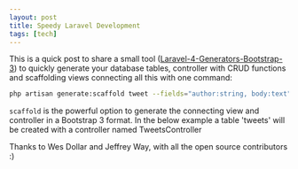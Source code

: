```yaml
---
layout: post
title: Speedy Laravel Development
tags: [tech]
---
```


This is a quick post to share a small tool ([Laravel-4-Generators-Bootstrap-3](https://github.com/wdollar/Laravel-4-Generators-Bootstrap-3)) to quickly generate your database tables, controller with CRUD functions and scaffolding views connecting all this with one command:

``` bash
php artisan generate:scaffold tweet --fields="author:string, body:text"
```

`scaffold` is the powerful option to generate the connecting view and controller in a Bootstrap 3 format. In the below example a table 'tweets' will be created with a controller named TweetsController




Thanks to Wes Dollar and Jeffrey Way, with all the open source contributors :)
